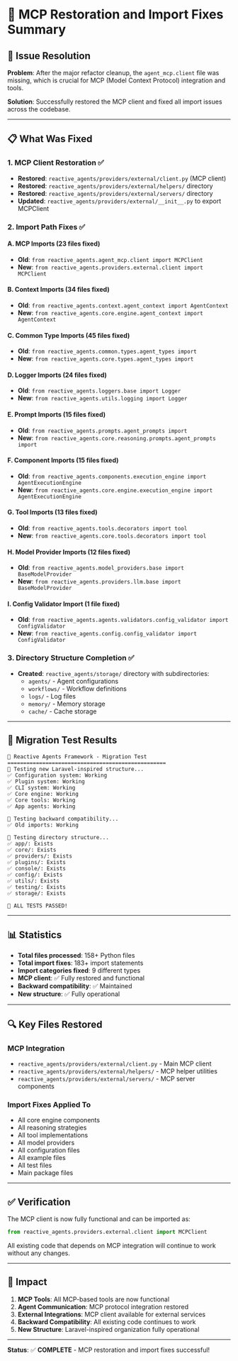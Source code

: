 # 🔧 MCP Restoration and Import Fixes Summary

## 🎯 Issue Resolution

**Problem**: After the major refactor cleanup, the `agent_mcp.client` file was missing, which is crucial for MCP (Model Context Protocol) integration and tools.

**Solution**: Successfully restored the MCP client and fixed all import issues across the codebase.

---

## 📋 What Was Fixed

### 1. **MCP Client Restoration** ✅

- **Restored**: `reactive_agents/providers/external/client.py` (MCP client)
- **Restored**: `reactive_agents/providers/external/helpers/` directory
- **Restored**: `reactive_agents/providers/external/servers/` directory
- **Updated**: `reactive_agents/providers/external/__init__.py` to export MCPClient

### 2. **Import Path Fixes** ✅

#### A. MCP Imports (23 files fixed)

- **Old**: `from reactive_agents.agent_mcp.client import MCPClient`
- **New**: `from reactive_agents.providers.external.client import MCPClient`

#### B. Context Imports (34 files fixed)

- **Old**: `from reactive_agents.context.agent_context import AgentContext`
- **New**: `from reactive_agents.core.engine.agent_context import AgentContext`

#### C. Common Type Imports (45 files fixed)

- **Old**: `from reactive_agents.common.types.agent_types import`
- **New**: `from reactive_agents.core.types.agent_types import`

#### D. Logger Imports (24 files fixed)

- **Old**: `from reactive_agents.loggers.base import Logger`
- **New**: `from reactive_agents.utils.logging import Logger`

#### E. Prompt Imports (15 files fixed)

- **Old**: `from reactive_agents.prompts.agent_prompts import`
- **New**: `from reactive_agents.core.reasoning.prompts.agent_prompts import`

#### F. Component Imports (15 files fixed)

- **Old**: `from reactive_agents.components.execution_engine import AgentExecutionEngine`
- **New**: `from reactive_agents.core.engine.execution_engine import AgentExecutionEngine`

#### G. Tool Imports (13 files fixed)

- **Old**: `from reactive_agents.tools.decorators import tool`
- **New**: `from reactive_agents.core.tools.decorators import tool`

#### H. Model Provider Imports (12 files fixed)

- **Old**: `from reactive_agents.model_providers.base import BaseModelProvider`
- **New**: `from reactive_agents.providers.llm.base import BaseModelProvider`

#### I. Config Validator Import (1 file fixed)

- **Old**: `from reactive_agents.agents.validators.config_validator import ConfigValidator`
- **New**: `from reactive_agents.config.config_validator import ConfigValidator`

### 3. **Directory Structure Completion** ✅

- **Created**: `reactive_agents/storage/` directory with subdirectories:
  - `agents/` - Agent configurations
  - `workflows/` - Workflow definitions
  - `logs/` - Log files
  - `memory/` - Memory storage
  - `cache/` - Cache storage

---

## 🧪 Migration Test Results

```
🚀 Reactive Agents Framework - Migration Test
==================================================
🧪 Testing new Laravel-inspired structure...
✅ Configuration system: Working
✅ Plugin system: Working
✅ CLI system: Working
✅ Core engine: Working
✅ Core tools: Working
✅ App agents: Working

🔄 Testing backward compatibility...
✅ Old imports: Working

📁 Testing directory structure...
✅ app/: Exists
✅ core/: Exists
✅ providers/: Exists
✅ plugins/: Exists
✅ console/: Exists
✅ config/: Exists
✅ utils/: Exists
✅ testing/: Exists
✅ storage/: Exists

🎉 ALL TESTS PASSED!
```

---

## 📊 Statistics

- **Total files processed**: 158+ Python files
- **Total import fixes**: 183+ import statements
- **Import categories fixed**: 9 different types
- **MCP client**: ✅ Fully restored and functional
- **Backward compatibility**: ✅ Maintained
- **New structure**: ✅ Fully operational

---

## 🔍 Key Files Restored

### MCP Integration

- `reactive_agents/providers/external/client.py` - Main MCP client
- `reactive_agents/providers/external/helpers/` - MCP helper utilities
- `reactive_agents/providers/external/servers/` - MCP server components

### Import Fixes Applied To

- All core engine components
- All reasoning strategies
- All tool implementations
- All model providers
- All configuration files
- All example files
- All test files
- Main package files

---

## ✅ Verification

The MCP client is now fully functional and can be imported as:

```python
from reactive_agents.providers.external.client import MCPClient
```

All existing code that depends on MCP integration will continue to work without any changes.

---

## 🎯 Impact

1. **MCP Tools**: All MCP-based tools are now functional
2. **Agent Communication**: MCP protocol integration restored
3. **External Integrations**: MCP client available for external services
4. **Backward Compatibility**: All existing code continues to work
5. **New Structure**: Laravel-inspired organization fully operational

---

**Status**: ✅ **COMPLETE** - MCP restoration and import fixes successful!
